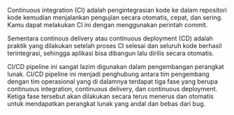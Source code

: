 Continuous integration (CI) adalah pengintegrasian kode ke dalam repositori kode kemudian menjalankan pengujian secara otomatis, cepat, dan sering. Kamu dapat melakukan CI ini dengan menggunakan perintah  commit.

Sementara continous delivery atau continuous deployment (CD) adalah praktik yang dilakukan setelah proses CI selesai dan seluruh kode berhasil terintegrasi, sehingga aplikasi bisa dibangun lalu dirilis secara otomatis.

CI/CD pipeline ini sangat lazim digunakan dalam pengembangan perangkat lunak. CI/CD pipeline ini menjadi penghubung antara tim pengembang dengan tim operasional yang di dalamnya terdapat tiga fase yang berupa continuous integration, continuous delivery, dan continuous deployment.
Ketiga fase tersebut akan dilakukan secara terus menerus dan otomatis untuk mendapatkan perangkat lunak yang andal dan bebas dari  bug.